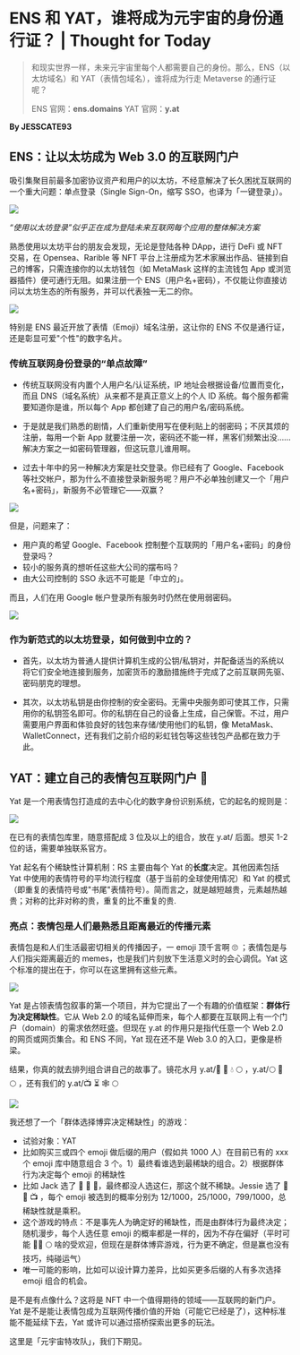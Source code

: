 # ENS 和 YAT，谁将成为元宇宙的身份通行证？ | Thought for Today

> 和现实世界一样，未来元宇宙里每个人都需要自己的身份。那么，ENS（以太坊域名）和 YAT（表情包域名），谁将成为行走 Metaverse 的通行证呢？
>
> ENS 官网：**ens.domains**
> YAT 官网：**y.at**

**By JESSCATE93**

## ENS：让以太坊成为 Web 3.0 的互联网门户

吸引集聚目前最多加密协议资产和用户的以太坊，不经意解决了长久困扰互联网的一个重大问题：单点登录（Single Sign-On，缩写 SSO，也译为「一键登录」）。

![](./sign-in-with-ethereum.jpg)

_“使用以太坊登录”似乎正在成为登陆未来互联网每个应用的整体解决方案_

熟悉使用以太坊平台的朋友会发现，无论是登陆各种 DApp，进行 DeFi 或 NFT 交易，在 Opensea、Rarible 等 NFT 平台上注册成为艺术家展出作品、链接到自己的博客，只需连接你的以太坊钱包（如 MetaMask 这样的主流钱包 App 或浏览器插件）便可通行无阻。如果注册一个 ENS（用户名+密码），不仅能让你直接访问以太坊生态的所有服务，并可以代表独一无二的你。

![](./ens.png)

特别是 ENS 最近开放了表情（Emoji）域名注册，这让你的 ENS 不仅是通行证，还是彰显可爱"个性"的数字名片。

### 传统互联网身份登录的“单点故障”

- 传统互联网没有内置个人用户名/认证系统，IP 地址会根据设备/位置而变化，而且 DNS（域名系统）从来都不是真正意义上的个人 ID 系统。每个服务都需要知道你是谁，所以每个 App 都创建了自己的用户名/密码系统。
- 于是就是我们熟悉的剧情，人们重新使用写在便利贴上的弱密码；不厌其烦的注册，每用一个新 App 就要注册一次，密码还不能一样，黑客们频繁出没……解决方案之一如密码管理器，但这玩意儿谁用啊。

- 过去十年中的另一种解决方案是社交登录。你已经有了 Google、Facebook 等社交帐户，那为什么不直接登录新服务呢？用户不必单独创建又一个「用户名+密码」，新服务不必管理它——双赢？

![](./sso.jpg)

但是，问题来了：

- 用户真的希望 Google、Facebook 控制整个互联网的「用户名+密码」的身份登录吗？
- 较小的服务真的想听任这些大公司的摆布吗？
- 由大公司控制的 SSO 永远不可能是「中立的」。

而且，人们在用 Google 帐户登录所有服务时仍然在使用弱密码。

![](./sso1.jpg)

### 作为新范式的以太坊登录，如何做到中立的？

- 首先，以太坊为普通人提供计算机生成的公钥/私钥对，并配备适当的系统以将它们安全地连接到服务，加密货币的激励措施终于完成了之前互联网先驱、密码朋克的理想。

- 其次，以太坊私钥是由你控制的安全密码。无需中央服务即可使其工作，只需用你的私钥签名即可。你的私钥在自己的设备上生成，自己保管。不过，用户需要用户界面和体验良好的钱包来存储/使用他们的私钥，像 MetaMask、WalletConnect，还有我们之前介绍的彩虹钱包等这些钱包产品都在致力于此。

## YAT：建立自己的表情包互联网门户 🤑

Yat 是一个用表情包打造成的去中心化的数字身份识别系统，它的起名的规则是：

![](./yat.png)

在已有的表情包库里，随意搭配成 3 位及以上的组合，放在 y.at/ 后面。想买 1-2 位的话，需要单独联系官方。

Yat 起名有个稀缺性计算机制：RS 主要由每个 Yat 的**长度**决定。其他因素包括 Yat 中使用的表情符号的平均流行程度（基于当前的全球使用情况）和 Yat 的模式（即重复的表情符号或"书尾"表情符号）。简而言之，就是越短越贵，元素越热越贵；对称的比非对称的贵，重复的比不重复的贵.

### 亮点：表情包是人们最熟悉且距离最近的传播元素

表情包是和人们生活最密切相关的传播因子，一 emoji 顶千言啊 🙄 ；表情包是与人们指尖距离最近的 memes，也是我们片刻放下生活意义时的会心调侃。Yat 这个标准的提出在于，你可以在这里拥有这些元素。

![](./yat1.png)

Yat 是占领表情包叙事的第一个项目，并为它提出了一个有趣的价值框架：**群体行为决定稀缺性**。它从 Web 2.0 的域名延伸而来，每个人都要在互联网上有一个门户（domain）的需求依然旺盛。但现在 y.at 的作用只是指代任意一个 Web 2.0 的网页或网页集合。和 ENS 不同，Yat 现在还不是 Web 3.0 的入口，更像是桥梁。

结果，你真的就去排列组合讲自己的故事了。镜花水月 y.at/🔮 🌺 💧 🌕 ，y.at/🌕 🍕 🌕 ，还有我们的 y.at/📺 ⏳ 🕸️ 🌕

![](./yat2.png)

我还想了一个「群体选择博弈决定稀缺性」的游戏：

- 试验对象：YAT
- 比如购买三或四个 emoji 做后缀的用户（假如共 1000 人）在目前已有的 xxx 个 emoji 库中随意组合 3 个。1）最终看谁选到最稀缺的组合。2）根据群体行为决定每个 emoji 的稀缺性
- 比如 Jack 选了 🦃️ 🍲 🥑，最终都没人选这仨，那这个就不稀缺。Jessie 选了 💩 💊 📺 ，每个 emoji 被选到的概率分别为 12/1000，25/1000，799/1000，总稀缺性就是乘积。
- 这个游戏的特点：不是事先人为确定好的稀缺性，而是由群体行为最终决定；随机漫步，每个人选任意 emoji 的概率都是一样的，因为不存在偏好（平时可能 🚀🐉 🌕 啥的受欢迎，但现在是群体博弈游戏，行为更不确定，但是赢也没有技巧，纯碰运气）
- 唯一可能的影响，比如可以设计算力差异，比如买更多后缀的人有多次选择 emoji 组合的机会。

是不是有点像什么？这将是 NFT 中一个值得期待的领域——互联网的新门户。Yat 是不是能让表情包成为互联网传播价值的开始（可能它已经是了），这种标准能不能延续下去，Yat 或许可以通过搭桥探索出更多的玩法。

这里是「元宇宙特攻队」，我们下期见。
